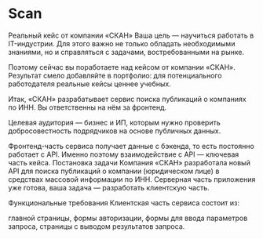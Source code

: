 # Scan
Реальный кейс от компании «СКАН»
Ваша цель — научиться работать в IT-индустрии. Для этого важно не только обладать необходимыми знаниями, но и справляться с задачами, востребованными на рынке.

Поэтому сейчас вы поработаете над кейсом от компании «СКАН». Результат смело добавляйте в портфолио: для потенциального работодателя реальные кейсы ценнее учебных.

Итак, «СКАН» разрабатывает сервис поиска публикаций о компаниях по ИНН. Вы ответственны на нём за фронтенд.

Целевая аудитория — бизнес и ИП, которым нужно проверить добросовестность подрядчиков на основе публичных данных.

Фронтенд-часть сервиса получает данные с бэкенда, то есть постоянно работает с API. Именно поэтому взаимодействие с API — ключевая часть кейса.
Постановка задачи
Компания «СКАН» разработала новый API для поиска публикаций о компании (юридическом лице) в средствах массовой информации по ИНН. Серверная часть приложения уже готова, ваша задача — разработать клиентскую часть.

Функциональные требования
Клиентская часть сервиса состоит из:

главной страницы,
формы авторизации,
формы для ввода параметров запроса,
страницы с выводом результатов запроса.
